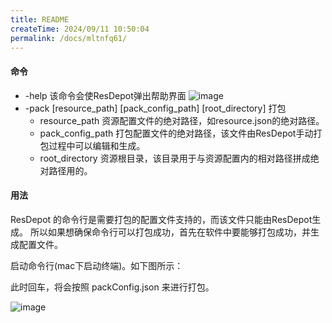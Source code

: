 ```yaml
---
title: README
createTime: 2024/09/11 10:50:04
permalink: /docs/mltnfq61/
---
```


#### 命令

* -help 该命令会使ResDepot弹出帮助界面
![image](1.PNG)
* -pack [resource_path] [pack_config_path] [root_directory] 打包
    * resource_path  资源配置文件的绝对路径，如resource.json的绝对路径。
    * pack_config_path  打包配置文件的绝对路径，该文件由ResDepot手动打包过程中可以编辑和生成。
    * root_directory  资源根目录，该目录用于与资源配置内的相对路径拼成绝对路径用的。


#### 用法

ResDepot 的命令行是需要打包的配置文件支持的，而该文件只能由ResDepot生成。 所以如果想确保命令行可以打包成功，首先在软件中要能够打包成功，并生成配置文件。

启动命令行(mac下启动终端)。如下图所示：

此时回车，将会按照 packConfig.json 来进行打包。

![image](2.PNG)